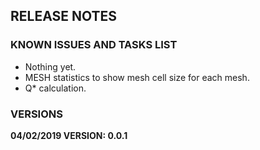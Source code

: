 ## RELEASE NOTES

### KNOWN ISSUES AND TASKS LIST

- Nothing yet.
- MESH statistics to show mesh cell size for each mesh.
- Q* calculation.

### VERSIONS

**04/02/2019 VERSION: 0.0.1**
